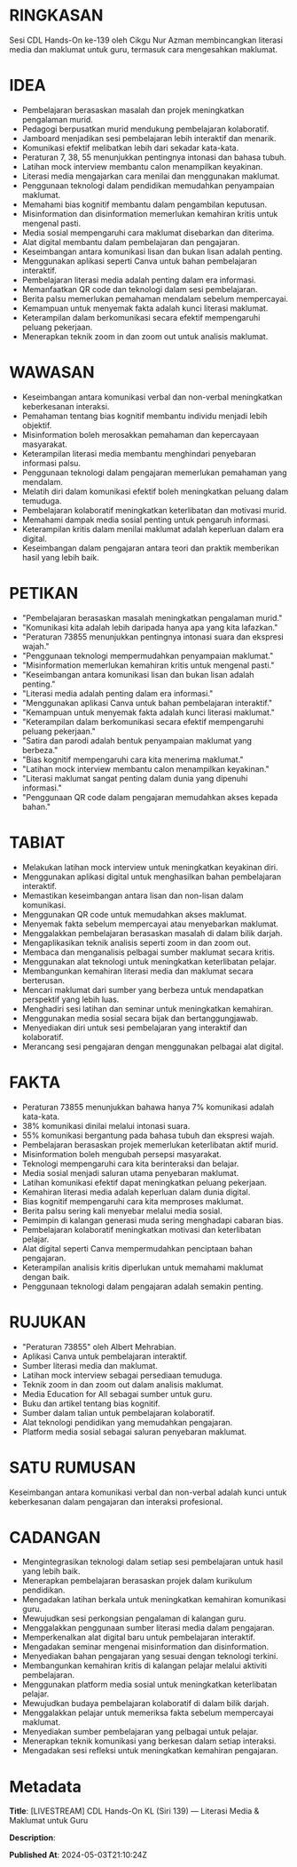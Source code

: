 # RINGKASAN
Sesi CDL Hands-On ke-139 oleh Cikgu Nur Azman membincangkan literasi media dan maklumat untuk guru, termasuk cara mengesahkan maklumat.

# IDEA
- Pembelajaran berasaskan masalah dan projek meningkatkan pengalaman murid.
- Pedagogi berpusatkan murid mendukung pembelajaran kolaboratif.
- Jamboard menjadikan sesi pembelajaran lebih interaktif dan menarik.
- Komunikasi efektif melibatkan lebih dari sekadar kata-kata.
- Peraturan 7, 38, 55 menunjukkan pentingnya intonasi dan bahasa tubuh.
- Latihan mock interview membantu calon menampilkan keyakinan.
- Literasi media mengajarkan cara menilai dan menggunakan maklumat.
- Penggunaan teknologi dalam pendidikan memudahkan penyampaian maklumat.
- Memahami bias kognitif membantu dalam pengambilan keputusan.
- Misinformation dan disinformation memerlukan kemahiran kritis untuk mengenal pasti.
- Media sosial mempengaruhi cara maklumat disebarkan dan diterima.
- Alat digital membantu dalam pembelajaran dan pengajaran.
- Keseimbangan antara komunikasi lisan dan bukan lisan adalah penting.
- Menggunakan aplikasi seperti Canva untuk bahan pembelajaran interaktif.
- Pembelajaran literasi media adalah penting dalam era informasi.
- Memanfaatkan QR code dan teknologi dalam sesi pembelajaran.
- Berita palsu memerlukan pemahaman mendalam sebelum mempercayai.
- Kemampuan untuk menyemak fakta adalah kunci literasi maklumat.
- Keterampilan dalam berkomunikasi secara efektif mempengaruhi peluang pekerjaan.
- Menerapkan teknik zoom in dan zoom out untuk analisis maklumat.

# WAWASAN
- Keseimbangan antara komunikasi verbal dan non-verbal meningkatkan keberkesanan interaksi.
- Pemahaman tentang bias kognitif membantu individu menjadi lebih objektif.
- Misinformation boleh merosakkan pemahaman dan kepercayaan masyarakat.
- Keterampilan literasi media membantu menghindari penyebaran informasi palsu.
- Penggunaan teknologi dalam pengajaran memerlukan pemahaman yang mendalam.
- Melatih diri dalam komunikasi efektif boleh meningkatkan peluang dalam temuduga.
- Pembelajaran kolaboratif meningkatkan keterlibatan dan motivasi murid.
- Memahami dampak media sosial penting untuk pengaruh informasi.
- Keterampilan kritis dalam menilai maklumat adalah keperluan dalam era digital.
- Keseimbangan dalam pengajaran antara teori dan praktik memberikan hasil yang lebih baik.

# PETIKAN
- "Pembelajaran berasaskan masalah meningkatkan pengalaman murid."
- "Komunikasi kita adalah lebih daripada hanya apa yang kita lafazkan."
- "Peraturan 73855 menunjukkan pentingnya intonasi suara dan ekspresi wajah."
- "Penggunaan teknologi mempermudahkan penyampaian maklumat."
- "Misinformation memerlukan kemahiran kritis untuk mengenal pasti."
- "Keseimbangan antara komunikasi lisan dan bukan lisan adalah penting."
- "Literasi media adalah penting dalam era informasi."
- "Menggunakan aplikasi Canva untuk bahan pembelajaran interaktif."
- "Kemampuan untuk menyemak fakta adalah kunci literasi maklumat."
- "Keterampilan dalam berkomunikasi secara efektif mempengaruhi peluang pekerjaan."
- "Satira dan parodi adalah bentuk penyampaian maklumat yang berbeza."
- "Bias kognitif mempengaruhi cara kita menerima maklumat."
- "Latihan mock interview membantu calon menampilkan keyakinan."
- "Literasi maklumat sangat penting dalam dunia yang dipenuhi informasi."
- "Penggunaan QR code dalam pengajaran memudahkan akses kepada bahan."

# TABIAT
- Melakukan latihan mock interview untuk meningkatkan keyakinan diri.
- Menggunakan aplikasi digital untuk menghasilkan bahan pembelajaran interaktif.
- Memastikan keseimbangan antara lisan dan non-lisan dalam komunikasi.
- Menggunakan QR code untuk memudahkan akses maklumat.
- Menyemak fakta sebelum mempercayai atau menyebarkan maklumat.
- Menggalakkan pembelajaran berasaskan masalah di dalam bilik darjah.
- Mengaplikasikan teknik analisis seperti zoom in dan zoom out.
- Membaca dan menganalisis pelbagai sumber maklumat secara kritis.
- Menggunakan alat teknologi untuk meningkatkan keterlibatan pelajar.
- Membangunkan kemahiran literasi media dan maklumat secara berterusan.
- Mencari maklumat dari sumber yang berbeza untuk mendapatkan perspektif yang lebih luas.
- Menghadiri sesi latihan dan seminar untuk meningkatkan kemahiran.
- Menggunakan media sosial secara bijak dan bertanggungjawab.
- Menyediakan diri untuk sesi pembelajaran yang interaktif dan kolaboratif.
- Merancang sesi pengajaran dengan menggunakan pelbagai alat digital.

# FAKTA
- Peraturan 73855 menunjukkan bahawa hanya 7% komunikasi adalah kata-kata.
- 38% komunikasi dinilai melalui intonasi suara.
- 55% komunikasi bergantung pada bahasa tubuh dan ekspresi wajah.
- Pembelajaran berasaskan projek memerlukan keterlibatan aktif murid.
- Misinformation boleh mengubah persepsi masyarakat.
- Teknologi mempengaruhi cara kita berinteraksi dan belajar.
- Media sosial menjadi saluran utama penyebaran maklumat.
- Latihan komunikasi efektif dapat meningkatkan peluang pekerjaan.
- Kemahiran literasi media adalah keperluan dalam dunia digital.
- Bias kognitif mempengaruhi cara kita memproses maklumat.
- Berita palsu sering kali menyebar melalui media sosial.
- Pemimpin di kalangan generasi muda sering menghadapi cabaran bias.
- Pembelajaran kolaboratif meningkatkan motivasi dan keterlibatan pelajar.
- Alat digital seperti Canva mempermudahkan penciptaan bahan pengajaran.
- Keterampilan analisis kritis diperlukan untuk memahami maklumat dengan baik.
- Penggunaan teknologi dalam pengajaran adalah semakin penting.

# RUJUKAN
- "Peraturan 73855" oleh Albert Mehrabian.
- Aplikasi Canva untuk pembelajaran interaktif.
- Sumber literasi media dan maklumat.
- Latihan mock interview sebagai persediaan temuduga.
- Teknik zoom in dan zoom out dalam analisis maklumat.
- Media Education for All sebagai sumber untuk guru.
- Buku dan artikel tentang bias kognitif.
- Sumber dalam talian untuk pembelajaran kolaboratif.
- Alat teknologi pendidikan yang memudahkan pengajaran.
- Platform media sosial sebagai saluran penyebaran maklumat.

# SATU RUMUSAN
Keseimbangan antara komunikasi verbal dan non-verbal adalah kunci untuk keberkesanan dalam pengajaran dan interaksi profesional.

# CADANGAN
- Mengintegrasikan teknologi dalam setiap sesi pembelajaran untuk hasil yang lebih baik.
- Menerapkan pembelajaran berasaskan projek dalam kurikulum pendidikan.
- Mengadakan latihan berkala untuk meningkatkan kemahiran komunikasi guru.
- Mewujudkan sesi perkongsian pengalaman di kalangan guru.
- Menggalakkan penggunaan sumber literasi media dalam pengajaran.
- Memperkenalkan alat digital baru untuk pembelajaran interaktif.
- Mengadakan seminar mengenai misinformation dan disinformation.
- Menyediakan bahan pengajaran yang sesuai dengan teknologi terkini.
- Membangunkan kemahiran kritis di kalangan pelajar melalui aktiviti pembelajaran.
- Menggunakan platform media sosial untuk meningkatkan keterlibatan pelajar.
- Mewujudkan budaya pembelajaran kolaboratif di dalam bilik darjah.
- Menggalakkan pelajar untuk memeriksa fakta sebelum mempercayai maklumat.
- Menyediakan sumber pembelajaran yang pelbagai untuk pelajar.
- Menerapkan teknik komunikasi yang berkesan dalam setiap interaksi.
- Mengadakan sesi refleksi untuk meningkatkan kemahiran pengajaran.

# Metadata
**Title**: [LIVESTREAM] CDL Hands-On KL (Siri 139) — Literasi Media & Maklumat untuk Guru

**Description**: 

**Published At**: 2024-05-03T21:10:24Z